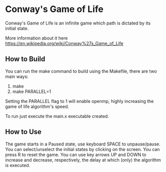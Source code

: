 # Conway's Game of Life

Conway's Game of Life is an infinite game which path is dictated by its initial state.

More information about it here https://en.wikipedia.org/wiki/Conway%27s_Game_of_Life

## How to Build

You can run the make command to build using the Makefile, there are two main ways:

1. make
2. make PARALLEL=1

Setting the PARALLEL flag to 1 will enable openmp, highly increasing the game of life algorithm's speed.

To run just execute the main.x executable created.

## How to Use

The game starts in a Paused state, use keyboard SPACE to unpause/pause.
You can select/unselect the initial states by clicking on the screen.
You can press R to reset the game.
You can use key arrows UP and DOWN to increase and decrease, respectively, the delay at which (only) the algorithm is executed.
